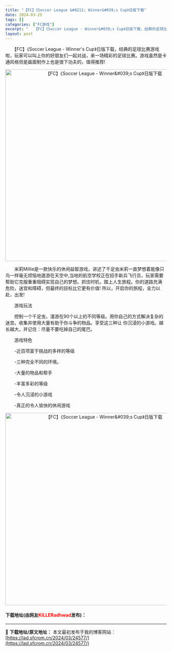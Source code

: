 ```yaml
---
title: "【FC】《Soccer League &#8211; Winner&#039;s Cup》日版下载"
date: 2024-03-25
tags: []
categories: ["FC游戏"]
excerpt: "　　【FC】《Soccer League - Winner&#039;s Cup》日版下载，经典的足球比赛游戏啦，玩家可以叫上你的好朋友们一起对战，来一场精彩的足球比赛。游戏虽然是卡通风格但是画面制作上也是很下功夫的，值得推荐! 　　米莉Millie是一款快乐的休闲益智游戏，讲述了千足虫米莉一直梦想着&hellip;"
layout: post
---
```


 <p>　　【FC】《Soccer League - Winner&#39;s Cup》日版下载，经典的足球比赛游戏啦，玩家可以叫上你的好朋友们一起对战，来一场精彩的足球比赛。游戏虽然是卡通风格但是画面制作上也是很下功夫的，值得推荐!</p> <p align="center"><img align="" border="0" src="https://lad.sfcrom.cn/wp-content/uploads/2024/03/20240325_66019a55e0fc7.png" width="599" alt="【FC】《Soccer League - Winner&amp;#039;s Cup》日版下载" /></p> <p>　　米莉Millie是一款快乐的休闲益智游戏，讲述了千足虫米莉一直梦想着能像只鸟一样毫无烦恼地遨游在天空中,当地的航空学校正在招手新兵飞行员，玩家需要帮助它克服重重阻碍实现自己的梦想。抓住时机，踏上人生旅程。你的道路充满 危险，迷宫和障碍，但最终的目标比它更有价值! 所以，开启你的旅程，全力以赴，出发!</p> <p>　　游戏玩法</p> <p>　　控制一个千足虫，漫游在90个以上的不同等级。用你自己的方式解决复杂的迷宫。收集并使用大量有助于你斗争的物品。享受这三种让 你沉浸的小游戏。越长越大，并记住：尽量不要吃掉自己的尾巴。</p> <p>　　游戏特色</p> <p>　　-近百项富于挑战的多样的等级</p> <p>　　-三种完全不同的环境。</p> <p>　　-大量的物品和帮手</p> <p>　　-丰富多彩的等级</p> <p>　　-令人沉浸的小游戏</p> <p>　　-真正的令人愉快的休闲游戏</p> <p align="center"><img align="" border="0" src="https://lad.sfcrom.cn/wp-content/uploads/2024/03/20240325_66019a57bb121.png" width="601" alt="【FC】《Soccer League - Winner&amp;#039;s Cup》日版下载" /></p> <p><h4>下载地址(由网友<font color="red">KILLERadhwad</font>发布)：</h4></p> 

---
📖 **下载地址/原文地址：** 本文最初发布于我的博客网站：[https://lad.sfcrom.cn/2024/03/24577/](https://lad.sfcrom.cn/2024/03/24577/)
